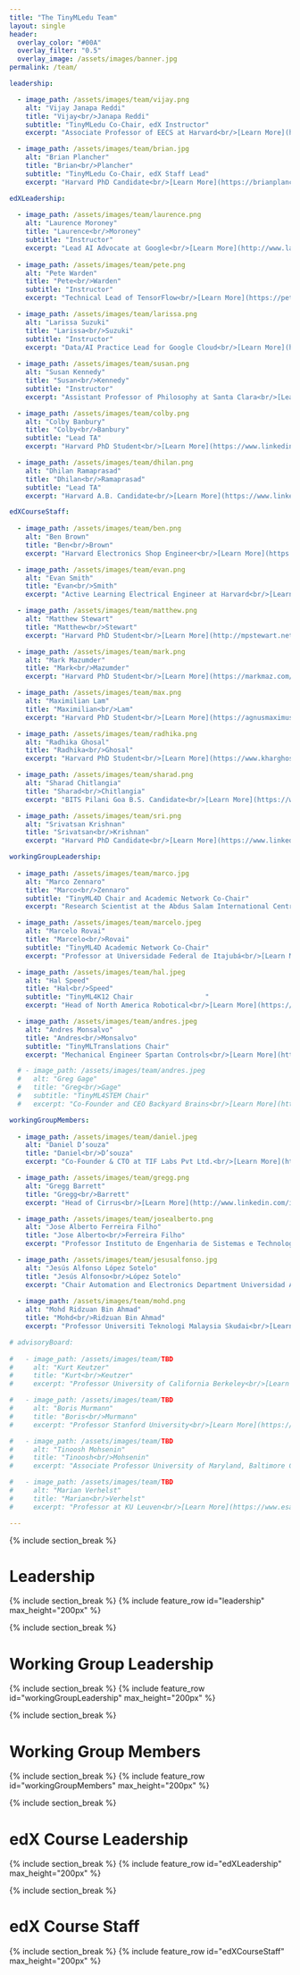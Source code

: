 ```yaml
---
title: "The TinyMLedu Team"
layout: single
header:
  overlay_color: "#00A"
  overlay_filter: "0.5"
  overlay_image: /assets/images/banner.jpg
permalink: /team/

leadership:

  - image_path: /assets/images/team/vijay.png
    alt: "Vijay Janapa Reddi"
    title: "Vijay<br/>Janapa Reddi"
    subtitle: "TinyMLedu Co-Chair, edX Instructor"
    excerpt: "Associate Professor of EECS at Harvard<br/>[Learn More](https://scholar.harvard.edu/vijay-janapa-reddi)"

  - image_path: /assets/images/team/brian.jpg
    alt: "Brian Plancher"
    title: "Brian<br/>Plancher"
    subtitle: "TinyMLedu Co-Chair, edX Staff Lead"
    excerpt: "Harvard PhD Candidate<br/>[Learn More](https://brianplancher.com/)"

edXLeadership:
    
  - image_path: /assets/images/team/laurence.png
    alt: "Laurence Moroney"
    title: "Laurence<br/>Moroney"
    subtitle: "Instructor"
    excerpt: "Lead AI Advocate at Google<br/>[Learn More](http://www.laurencemoroney.com/)"
  
  - image_path: /assets/images/team/pete.png
    alt: "Pete Warden"
    title: "Pete<br/>Warden"
    subtitle: "Instructor"
    excerpt: "Technical Lead of TensorFlow<br/>[Learn More](https://petewarden.com/)"

  - image_path: /assets/images/team/larissa.png
    alt: "Larissa Suzuki"
    title: "Larissa<br/>Suzuki"
    subtitle: "Instructor"
    excerpt: "Data/AI Practice Lead for Google Cloud<br/>[Learn More](https://larissasuzuki.com/)"
    
  - image_path: /assets/images/team/susan.png
    alt: "Susan Kennedy"
    title: "Susan<br/>Kennedy"
    subtitle: "Instructor"
    excerpt: "Assistant Professor of Philosophy at Santa Clara<br/>[Learn More](https://www.susan-kennedy.com/)"

  - image_path: /assets/images/team/colby.png
    alt: "Colby Banbury"
    title: "Colby<br/>Banbury"
    subtitle: "Lead TA"
    excerpt: "Harvard PhD Student<br/>[Learn More](https://www.linkedin.com/in/colby-banbury-267956135)"

  - image_path: /assets/images/team/dhilan.png
    alt: "Dhilan Ramaprasad"
    title: "Dhilan<br/>Ramaprasad"
    subtitle: "Lead TA"
    excerpt: "Harvard A.B. Candidate<br/>[Learn More](https://www.linkedin.com/in/dhilanr/)"

edXCourseStaff:
 
  - image_path: /assets/images/team/ben.png
    alt: "Ben Brown"
    title: "Ben<br/>Brown"
    excerpt: "Harvard Electronics Shop Engineer<br/>[Learn More](https://www.linkedin.com/in/benyeager/)" 

  - image_path: /assets/images/team/evan.png
    alt: "Evan Smith"
    title: "Evan<br/>Smith"
    excerpt: "Active Learning Electrical Engineer at Harvard<br/>[Learn More](https://www.linkedin.com/in/jamesevansmith/)"    

  - image_path: /assets/images/team/matthew.png
    alt: "Matthew Stewart"
    title: "Matthew<br/>Stewart"
    excerpt: "Harvard PhD Student<br/>[Learn More](http://mpstewart.net/)"

  - image_path: /assets/images/team/mark.png
    alt: "Mark Mazumder"
    title: "Mark<br/>Mazumder"
    excerpt: "Harvard PhD Student<br/>[Learn More](https://markmaz.com/)" 

  - image_path: /assets/images/team/max.png
    alt: "Maximilian Lam"
    title: "Maximilian<br/>Lam"
    excerpt: "Harvard PhD Student<br/>[Learn More](https://agnusmaximus.github.io/)" 

  - image_path: /assets/images/team/radhika.png
    alt: "Radhika Ghosal"
    title: "Radhika<br/>Ghosal"
    excerpt: "Harvard PhD Student<br/>[Learn More](https://www.kharghoshal.xyz/)" 

  - image_path: /assets/images/team/sharad.png
    alt: "Sharad Chitlangia"
    title: "Sharad<br/>Chitlangia"
    excerpt: "BITS Pilani Goa B.S. Candidate<br/>[Learn More](https://www.sharadchitlang.ai/)" 

  - image_path: /assets/images/team/sri.png
    alt: "Srivatsan Krishnan"
    title: "Srivatsan<br/>Krishnan"
    excerpt: "Harvard PhD Candidate<br/>[Learn More](https://www.linkedin.com/in/srivatsan-krishnan-2a683849)"

workingGroupLeadership:
  
  - image_path: /assets/images/team/marco.jpg
    alt: "Marco Zennaro"
    title: "Marco<br/>Zennaro"
    subtitle: "TinyML4D Chair and Academic Network Co-Chair"
    excerpt: "Research Scientist at the Abdus Salam International Centre for Theoretical Physics<br/>[Learn More](http://users.ictp.it/~mzennaro/)"

  - image_path: /assets/images/team/marcelo.jpeg
    alt: "Marcelo Rovai"
    title: "Marcelo<br/>Rovai"
    subtitle: "TinyML4D Academic Network Co-Chair"
    excerpt: "Professor at Universidade Federal de Itajubá<br/>[Learn More](https://www.linkedin.com/in/marcelo-jose-rovai-brazil-chile)"

  - image_path: /assets/images/team/hal.jpeg
    alt: "Hal Speed"
    title: "Hal<br/>Speed"
    subtitle: "TinyML4K12 Chair                  "
    excerpt: "Head of North America Robotical<br/>[Learn More](https://www.linkedin.com/in/halspeed/)"

  - image_path: /assets/images/team/andres.jpeg
    alt: "Andres Monsalvo"
    title: "Andres<br/>Monsalvo"
    subtitle: "TinyMLTranslations Chair"
    excerpt: "Mechanical Engineer Spartan Controls<br/>[Learn More](https://www.linkedin.com/in/andresmonsalvo/)"

  # - image_path: /assets/images/team/andres.jpeg
  #   alt: "Greg Gage"
  #   title: "Greg<br/>Gage"
  #   subtitle: "TinyML4STEM Chair"
  #   excerpt: "Co-Founder and CEO Backyard Brains<br/>[Learn More](https://www.linkedin.com/in/gagegreg)"

workingGroupMembers:
  
  - image_path: /assets/images/team/daniel.jpeg
    alt: "Daniel D’souza"
    title: "Daniel<br/>D’souza"
    excerpt: "Co-Founder & CTO at TIF Labs Pvt Ltd.<br/>[Learn More](https://www.linkedin.com/in/danieldsouza93/)"

  - image_path: /assets/images/team/gregg.png
    alt: "Gregg Barrett"
    title: "Gregg<br/>Barrett"
    excerpt: "Head of Cirrus<br/>[Learn More](http://www.linkedin.com/in/greggbarrett)"

  - image_path: /assets/images/team/josealberto.png
    alt: "Jose Alberto Ferreira Filho"
    title: "Jose Alberto<br/>Ferreira Filho"
    excerpt: "Professor Instituto de Engenharia de Sistemas e Technologia da Inforacao<br/>[Learn More](https://sigaa.unifei.edu.br/sigaa/public/docente/portal.jsf?siape=394714)"

  - image_path: /assets/images/team/jesusalfonso.jpg
    alt: "Jesús Alfonso López Sotelo"
    title: "Jesús Alfonso<br/>López Sotelo"
    excerpt: "Chair Automation and Electronics Department Universidad Autónoma de Occidente<br/>[Learn More](https://www.uao.edu.co/perfil/jesus-alfonso-lopez-sotelo/)"
 
  - image_path: /assets/images/team/mohd.png
    alt: "Mohd Ridzuan Bin Ahmad"
    title: "Mohd<br/>Ridzuan Bin Ahmad"
    excerpt: "Professor Universiti Teknologi Malaysia Skudai<br/>[Learn More](https://www.utm.my/directory/staff/mdridzuan)"

# advisoryBoard:
  
#   - image_path: /assets/images/team/TBD
#     alt: "Kurt Keutzer"
#     title: "Kurt<br/>Keutzer"
#     excerpt: "Professor University of California Berkeley<br/>[Learn More](http://people.eecs.berkeley.edu/~keutzer/)"

#   - image_path: /assets/images/team/TBD
#     alt: "Boris Murmann"
#     title: "Boris<br/>Murmann"
#     excerpt: "Professor Stanford University<br/>[Learn More](https://profiles.stanford.edu/boris-murmann)"

#   - image_path: /assets/images/team/TBD
#     alt: "Tinoosh Mohsenin"
#     title: "Tinoosh<br/>Mohsenin"
#     excerpt: "Associate Professor University of Maryland, Baltimore County<br/>[Learn More](https://www.csee.umbc.edu/~tinoosh/)"

#   - image_path: /assets/images/team/TBD
#     alt: "Marian Verhelst"
#     title: "Marian<br/>Verhelst"
#     excerpt: "Professor at KU Leuven<br/>[Learn More](https://www.esat.kuleuven.be/micas/index.php/marian-verhelst)"

---
```


{% include section_break %}
# Leadership
{% include section_break %}
{% include feature_row id="leadership" max_height="200px" %}

{% include section_break %}
# Working Group Leadership
{% include section_break %}
{% include feature_row id="workingGroupLeadership" max_height="200px" %}

{% include section_break %}
# Working Group Members
{% include section_break %}
{% include feature_row id="workingGroupMembers" max_height="200px" %}

{% include section_break %}
# edX Course Leadership
{% include section_break %}
{% include feature_row id="edXLeadership" max_height="200px" %}

{% include section_break %}
# edX Course Staff
{% include section_break %}
{% include feature_row id="edXCourseStaff" max_height="200px" %}

<!-- {% include section_break %}
# Advisory Board
{% include section_break %}
{% include feature_row id="advisoryBoard" max_height="200px" %} -->
